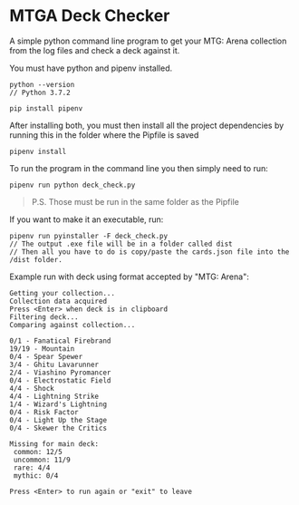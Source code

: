 # MTGA Deck Checker

A simple python command line program to get your MTG: Arena collection from the log files and check a deck against it.

You must have python and pipenv installed.

```
python --version
// Python 3.7.2
```

```
pip install pipenv
```

After installing both, you must then install all the project dependencies by running this in the folder where the Pipfile is saved

```
pipenv install
```

To run the program in the command line you then simply need to run:

```
pipenv run python deck_check.py
```

> P.S. Those must be run in the same folder as the Pipfile

If you want to make it an executable, run:

```
pipenv run pyinstaller -F deck_check.py
// The output .exe file will be in a folder called dist
// Then all you have to do is copy/paste the cards.json file into the /dist folder. 
```


Example run with deck using format accepted by "MTG: Arena":

```
Getting your collection...
Collection data acquired
Press <Enter> when deck is in clipboard
Filtering deck...
Comparing against collection...

0/1 - Fanatical Firebrand
19/19 - Mountain
0/4 - Spear Spewer
3/4 - Ghitu Lavarunner
2/4 - Viashino Pyromancer
0/4 - Electrostatic Field
4/4 - Shock
4/4 - Lightning Strike
1/4 - Wizard's Lightning
0/4 - Risk Factor
0/4 - Light Up the Stage
0/4 - Skewer the Critics

Missing for main deck:
 common: 12/5
 uncommon: 11/9
 rare: 4/4
 mythic: 0/4

Press <Enter> to run again or "exit" to leave
```
